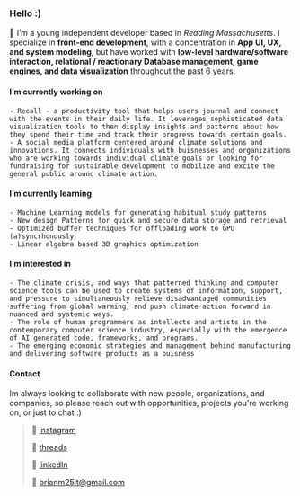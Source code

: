 
<!-- ![banner]( https://github.com/Brian-Masse/Brian-Masse/blob/main/style/banner.png ) -->

### Hello :)

🔖 I’m a young independent developer based in *Reading Massachusetts*. I specialize in **front-end development**, with a concentration in **App UI, UX, and system modeling**, but have worked with **low-level hardware/software interaction, relational / reactionary Database management, game engines, and data visualization** throughout the past 6 years.

#### **I’m currently working on**
	- Recall - a productivity tool that helps users journal and connect with the events in their daily life. It leverages sophisticated data visualization tools to then display insights and patterns about how they spend their time and track their progress towards certain goals.
	- A social media platform centered around climate solutions and innovations. It connects individuals with buisnesses and organizations who are working towards individual climate goals or looking for fundraising for sustainable development to mobilize and excite the general public around climate action.

#### **I’m currently learning**
	- Machine Learning models for generating habitual study patterns
	- New design Patterns for quick and secure data storage and retrieval
	- Optimized buffer techniques for offloading work to GPU (a)syncrhonously
	- Linear algebra based 3D graphics optimization 

#### **I’m interested in**
	- The climate crisis, and ways that patterned thinking and computer science tools can be used to create systems of information, support, and pressure to simultaneously relieve disadvantaged communities suffering from global warming, and push climate action forward in nuanced and systemic ways. 
	- The role of human programmers as intellects and artists in the contemporary computer science industry, especially with the emergence of AI generated code, frameworks, and programs. 
	- The emerging economic strategies and management behind manufacturing and delivering software products as a buisness

#### **Contact**
Im always looking to collaborate with new people, organizations, and companies, so please reach out with opportunities, projects you're working on, or just to chat :)

>🔖 [instagram](https://www.instagram.com/bmasse_gd/)
>
>🔖 [threads](https://www.threads.net/@brian_masse)
>
>🔖 [linkedIn](https://www.linkedin.com/in/brian-masse-7a1b12233/)
>
> 🔖 brianm25it@gmail.com

